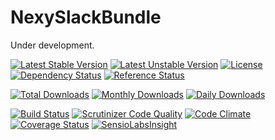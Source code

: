 # NexySlackBundle

Under development.

[![Latest Stable Version](https://poser.pugx.org/nexy/slack-bundle/v/stable)](https://packagist.org/packages/nexylan/slack-bundle)
[![Latest Unstable Version](https://poser.pugx.org/nexy/slack-bundle/v/unstable)](https://packagist.org/packages/nexylan/slack-bundle)
[![License](https://poser.pugx.org/nexy/slack-bundle/license)](https://packagist.org/packages/nexylan/slack-bundle)
[![Dependency Status](https://www.versioneye.com/php/nexy:slack-bundle/badge.svg)](https://www.versioneye.com/php/nexylan:slack-bundle)
[![Reference Status](https://www.versioneye.com/php/nexy:slack-bundle/reference_badge.svg)](https://www.versioneye.com/php/nexylan:slack-bundle/references)

[![Total Downloads](https://poser.pugx.org/nexy/slack-bundle/downloads)](https://packagist.org/packages/nexylan/slack-bundle)
[![Monthly Downloads](https://poser.pugx.org/nexy/slack-bundle/d/monthly)](https://packagist.org/packages/nexylan/slack-bundle)
[![Daily Downloads](https://poser.pugx.org/nexy/slack-bundle/d/daily)](https://packagist.org/packages/nexylan/slack-bundle)

[![Build Status](https://travis-ci.org/nexylan/NexySlackBundle.svg?branch=master)](https://travis-ci.org/nexylan/NexySlackBundle)
[![Scrutinizer Code Quality](https://scrutinizer-ci.com/g/nexylan/NexySlackBundle/badges/quality-score.png?b=master)](https://scrutinizer-ci.com/g/nexylan/NexySlackBundle/?branch=master)
[![Code Climate](https://codeclimate.com/github/nexylan/NexySlackBundle/badges/gpa.svg)](https://codeclimate.com/github/nexylan/NexySlackBundle)
[![Coverage Status](https://coveralls.io/repos/nexylan/NexySlackBundle/badge.svg?branch=master)](https://coveralls.io/r/nexylan/NexySlackBundle?branch=master)
[![SensioLabsInsight](https://insight.sensiolabs.com/projects/15e2cfed-cfb8-4856-ac0d-92768fc0c324/mini.png)](https://insight.sensiolabs.com/projects/8a6b5dd0-e974-478c-92ee-43125cb7bae3)
